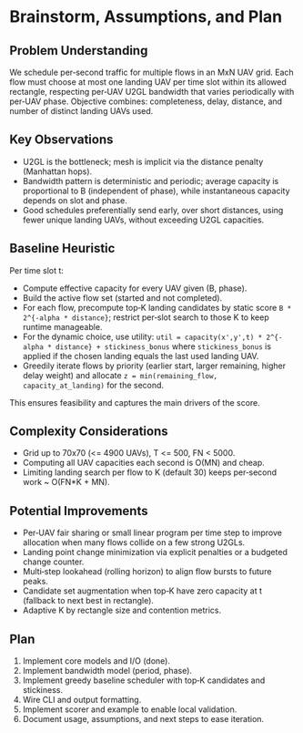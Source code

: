 # Brainstorm, Assumptions, and Plan

## Problem Understanding

We schedule per‑second traffic for multiple flows in an MxN UAV grid. Each flow must choose at most one landing UAV per time slot within its allowed rectangle, respecting per‑UAV U2GL bandwidth that varies periodically with per‑UAV phase. Objective combines: completeness, delay, distance, and number of distinct landing UAVs used.

## Key Observations

- U2GL is the bottleneck; mesh is implicit via the distance penalty (Manhattan hops).
- Bandwidth pattern is deterministic and periodic; average capacity is proportional to B (independent of phase), while instantaneous capacity depends on slot and phase.
- Good schedules preferentially send early, over short distances, using fewer unique landing UAVs, without exceeding U2GL capacities.

## Baseline Heuristic

Per time slot t:

- Compute effective capacity for every UAV given (B, phase).
- Build the active flow set (started and not completed).
- For each flow, precompute top‑K landing candidates by static score `B * 2^{-alpha * distance}`; restrict per‑slot search to those K to keep runtime manageable.
- For the dynamic choice, use utility:
  `util = capacity(x',y',t) * 2^{-alpha * distance} + stickiness_bonus`
  where `stickiness_bonus` is applied if the chosen landing equals the last used landing UAV.
- Greedily iterate flows by priority (earlier start, larger remaining, higher delay weight) and allocate `z = min(remaining_flow, capacity_at_landing)` for the second.

This ensures feasibility and captures the main drivers of the score.

## Complexity Considerations

- Grid up to 70x70 (<= 4900 UAVs), T <= 500, FN < 5000.
- Computing all UAV capacities each second is O(MN) and cheap.
- Limiting landing search per flow to K (default 30) keeps per‑second work ~ O(FN*K + MN).

## Potential Improvements

- Per‑UAV fair sharing or small linear program per time step to improve allocation when many flows collide on a few strong U2GLs.
- Landing point change minimization via explicit penalties or a budgeted change counter.
- Multi‑step lookahead (rolling horizon) to align flow bursts to future peaks.
- Candidate set augmentation when top‑K have zero capacity at t (fallback to next best in rectangle).
- Adaptive K by rectangle size and contention metrics.

## Plan

1. Implement core models and I/O (done).
2. Implement bandwidth model (period, phase).
3. Implement greedy baseline scheduler with top‑K candidates and stickiness.
4. Wire CLI and output formatting.
5. Implement scorer and example to enable local validation.
6. Document usage, assumptions, and next steps to ease iteration.

